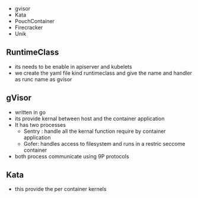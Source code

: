 - gvisor
- Kata
- PouchContainer
- Firecracker
- Unik


## RuntimeClass

- its needs to be enable in apiserver and kubelets
- we create the yaml file kind runtimeclass and give the name and handler as runc name as gvisor



## gVisor

- written in go
-  its provide kernal between host and the container application
- It has two processes
    - Sentry : handle all the kernal function require by container application
    - Gofer: handles access to filesystem and runs in a restric seccome container
- both process communicate using 9P protocols


## Kata

- this provide the per container kernels 
